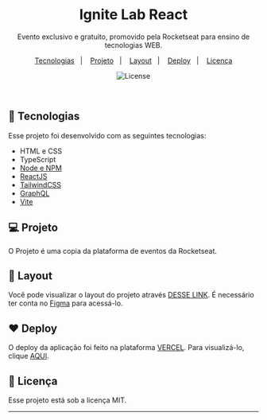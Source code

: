 <h1 align="center"> Ignite Lab React </h1>

<p align="center">
Evento exclusivo e gratuito, promovido pela Rocketseat para ensino de tecnologias WEB.
</p>

<p align="center">
  <a href="#-tecnologias">Tecnologias</a>&nbsp;&nbsp;&nbsp;|&nbsp;&nbsp;&nbsp;
  <a href="#-projeto">Projeto</a>&nbsp;&nbsp;&nbsp;|&nbsp;&nbsp;&nbsp;
  <a href="#-layout">Layout</a>&nbsp;&nbsp;&nbsp;|&nbsp;&nbsp;&nbsp;
    <a href="#-deploy">Deploy</a>&nbsp;&nbsp;&nbsp;|&nbsp;&nbsp;&nbsp;
  <a href="#memo-licença">Licença</a>
</p>

<p align="center">
  <img alt="License" src="https://img.shields.io/static/v1?label=license&message=MIT&color=49AA26&labelColor=000000">
</p>

<br>

## 🚀 Tecnologias

Esse projeto foi desenvolvido com as seguintes tecnologias:

- HTML e CSS
- TypeScript
- [Node e NPM](https://nodejs.org/)
- [ReactJS](https://reactjs.org)
- [TailwindCSS](https://tailwindcss.com)
- [GraphQL](https://graphql.org)
- [Vite](https://vitejs.dev/)

## 💻 Projeto

O Projeto é uma copia da plataforma de eventos da Rocketseat.

## 🔖 Layout

Você pode visualizar o layout do projeto através [DESSE LINK](https://www.figma.com/file/m1R13oKLppoWZtaO23BdyD/Plataforma-de-evento---Ignite-Lab-(Community)?node-id=0%3A1). É necessário ter conta no [Figma](https://figma.com) para acessá-lo.

## ❤ Deploy

O deploy da aplicação foi feito na plataforma [VERCEL](https://www.vercel.com/). Para visualizá-lo, clique [AQUI](https://ignite-lab-react-zeta-one.vercel.app).

## :memo: Licença

Esse projeto está sob a licença MIT.

---

